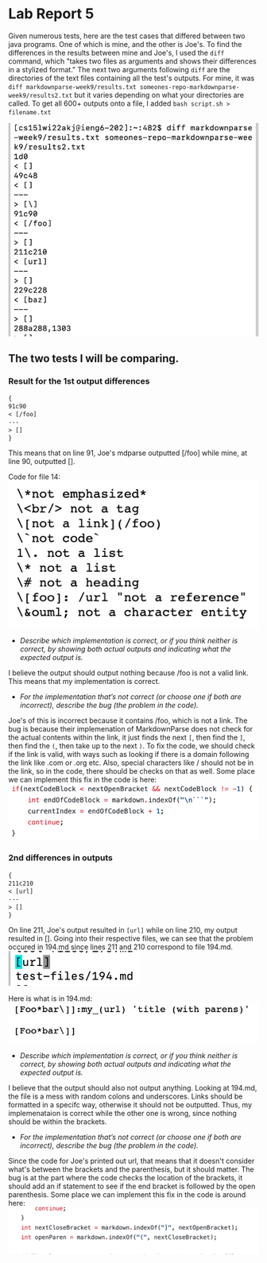 # Lab Report 5

Given numerous tests, here are the test cases that differed between two java programs. One of which is mine, and the other is Joe's. To find the differences in the results between mine and Joe's, I used the ```diff``` command, which "takes two files as arguments and shows their differences in a stylized format." The next two arguments following ```diff``` are the directories of the text files containing all the test's outputs. For mine, it was ```diff markdownparse-week9/results.txt someones-repo-markdownparse-week9/results2.txt``` but it varies depending on what your directories are called.
To get all 600+ outputs onto a file, I added ```bash script.sh > filename.txt```

![Image](differences.png)

## The two tests I will be comparing.
### Result for the 1st output differences 
```
{
91c90
< [/foo]
---
> []
}
```

This means that on line 91, Joe's mdparse outputted [/foo] while mine, at line 90, outputted [].

Code for file 14:
![Image](14md.png)

* *Describe which implementation is correct, or if you think neither is correct, by showing both actual outputs and indicating what the expected output is.*

I believe the output should output nothing because /foo is not a valid link. This means that my implementation is correct.

* *For the implementation that’s not correct (or choose one if both are incorrect), describe the bug (the problem in the code).*

Joe's of this is incorrect because it contains /foo, which is not a link. The bug is because their implemenation of MarkdownParse does not check for the actual contents within the link, it just finds the next ```[```, then find the ```]```, then find the ```(```, then take up to the next ```)```. To fix the code, we should check if the link is valid, with ways such as looking if there is a domain following the link like .com or .org etc. Also, special characters like / should not  be in the link, so in the code, there should be checks on that as well. Some place we can implement this fix in the code is here: 
![Image](loc2.png)

### 2nd differences in outputs
```
{
211c210
< [url]
---
> []
}
```

On line 211, Joe's output resulted in ```[url]``` while on line 210, my output resulted in []. Going into their respective files, we can see that the problem occured in 194.md since lines 211 and 210 correspond to file 194.md. ![Image](fileloc.png)

Here is what is in 194.md:
![Image](194md.png)

* *Describe which implementation is correct, or if you think neither is correct, by showing both actual outputs and indicating what the expected output is.*

I believe that the output should also not output anything. Looking at 194.md, the file is a mess with random colons and underscores. Links should be formatted in a specifc way, otherwise it should not be outputted. Thus, my implemenataion is correct while the other one is wrong, since nothing should be within the brackets.

* *For the implementation that’s not correct (or choose one if both are incorrect), describe the bug (the problem in the code).*

Since the code for Joe's printed out url, that means that it doesn't consider what's between the brackets and the parenthesis, but it should matter. The bug is at the part where the code checks the location of the brackets, it should add an if statement to see if the end bracket is followed by the open parenthesis. Some place we can implement this fix in the code is around here: 
![Image](loc.png)